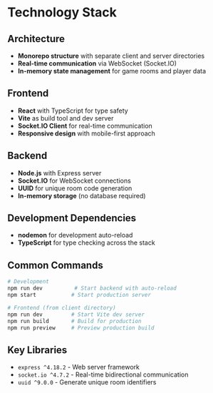 # Technology Stack

## Architecture
- **Monorepo structure** with separate client and server directories
- **Real-time communication** via WebSocket (Socket.IO)
- **In-memory state management** for game rooms and player data

## Frontend
- **React** with TypeScript for type safety
- **Vite** as build tool and dev server
- **Socket.IO Client** for real-time communication
- **Responsive design** with mobile-first approach

## Backend
- **Node.js** with Express server
- **Socket.IO** for WebSocket connections
- **UUID** for unique room code generation
- **In-memory storage** (no database required)

## Development Dependencies
- **nodemon** for development auto-reload
- **TypeScript** for type checking across the stack

## Common Commands
```bash
# Development
npm run dev          # Start backend with auto-reload
npm start           # Start production server

# Frontend (from client directory)
npm run dev         # Start Vite dev server
npm run build       # Build for production
npm run preview     # Preview production build
```

## Key Libraries
- `express ^4.18.2` - Web server framework
- `socket.io ^4.7.2` - Real-time bidirectional communication
- `uuid ^9.0.0` - Generate unique room identifiers